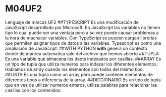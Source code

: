 # M04UF2
Lenguaje de marcas UF2
##TYPESCRIPT
Es una modificación de JavaScript desarrollado por Microsoft. En JavaScript las variables no tienen tipo lo cual puede ser una ventaja pero a su vez puede causar problemas a la hora de machacar variables. Con TypeScript se pueden cargan librerias que permiten asignar tipos de datos a las variables. Typescript es como una ampliación de JavaScript.
##WITH PYTHON
**with** genera un contexto donde de manrea automatica sale del archivo que hemos abierto
##TUPLA
Es una variable que almacena los daots indexados por casillas.
##ARRAY
Es un tipo de tupla que utiliza numeros para indexar los diferentes elementos. Hablamos de array cuando los elementos son todos del mismo tipo.
##LISTA
Es una tupla como un array pero puede contener elementos de diferentes tipos a diferencia de la array.
##DICCIONARIO
Es un tipo de tupla que en vez de utilizar numeros enteros, utiliza palabras para relacionar las casillas con los contenidos.
